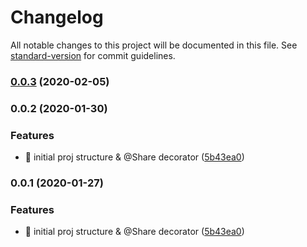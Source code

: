 # Changelog

All notable changes to this project will be documented in this file. See [standard-version](https://github.com/conventional-changelog/standard-version) for commit guidelines.

### [0.0.3](https://github.com/ngspot/rxjs/compare/v0.0.2...v0.0.3) (2020-02-05)

### 0.0.2 (2020-01-30)


### Features

* 🎸 initial proj structure & @Share decorator ([5b43ea0](https://github.com/ngspot/rxjs/commit/5b43ea06a7752aa1d720b3ea99f8f645672f6442))

### 0.0.1 (2020-01-27)


### Features

* 🎸 initial proj structure & @Share decorator ([5b43ea0](https://github.com/ngspot/rxjs/commit/5b43ea06a7752aa1d720b3ea99f8f645672f6442))
